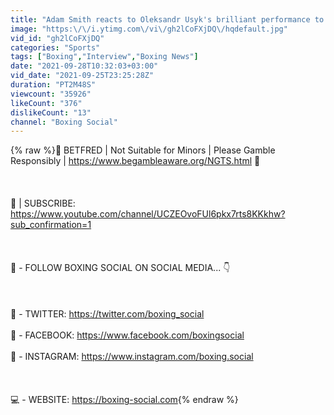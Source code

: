 ```yaml
---
title: "Adam Smith reacts to Oleksandr Usyk's brilliant performance to overcome Anthony Joshua tonight"
image: "https:\/\/i.ytimg.com\/vi\/gh2lCoFXjDQ\/hqdefault.jpg"
vid_id: "gh2lCoFXjDQ"
categories: "Sports"
tags: ["Boxing","Interview","Boxing News"]
date: "2021-09-28T10:32:03+03:00"
vid_date: "2021-09-25T23:25:28Z"
duration: "PT2M48S"
viewcount: "35926"
likeCount: "376"
dislikeCount: "13"
channel: "Boxing Social"
---
```

{% raw %}🔞 BETFRED | Not Suitable for Minors | Please Gamble Responsibly | <a rel="nofollow" target="blank" href="https://www.begambleaware.org/NGTS.html">https://www.begambleaware.org/NGTS.html</a> 🔞<br /><br /><br /><br />📲 | SUBSCRIBE: <a rel="nofollow" target="blank" href="https://www.youtube.com/channel/UCZEOvoFUl6pkx7rts8KKkhw?sub_confirmation=1">https://www.youtube.com/channel/UCZEOvoFUl6pkx7rts8KKkhw?sub_confirmation=1</a><br /><br /><br /><br />🚨 - FOLLOW BOXING SOCIAL ON SOCIAL MEDIA... 👇<br /><br /><br /><br />🥊 - TWITTER: <a rel="nofollow" target="blank" href="https://twitter.com/boxing_social">https://twitter.com/boxing_social</a><br /><br />🥊 - FACEBOOK: <a rel="nofollow" target="blank" href="https://www.facebook.com/boxingsocial">https://www.facebook.com/boxingsocial</a><br /><br />🥊 - INSTAGRAM: <a rel="nofollow" target="blank" href="https://www.instagram.com/boxing.social">https://www.instagram.com/boxing.social</a><br /><br /><br /><br />💻 - WEBSITE: <a rel="nofollow" target="blank" href="https://boxing-social.com">https://boxing-social.com</a>{% endraw %}
